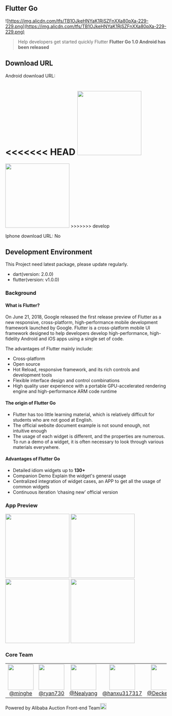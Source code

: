 ## Flutter Go

![https://img.alicdn.com/tfs/TB1OJkeHNYaK1RjSZFnXXa80pXa-229-229.png](https://img.alicdn.com/tfs/TB1OJkeHNYaK1RjSZFnXXa80pXa-229-229.png)

> Help developers get started quickly Flutter  **Flutter Go 1.0 Android has been released**


## Download URL

Android download URL:

<<<<<<< HEAD
<img src="https://img.alicdn.com/tfs/TB180.kOhYaK1RjSZFnXXa80pXa-442-420.png" width="200px">
=======
<img src="https://img.alicdn.com/tfs/TB1jGgfQ7voK1RjSZFNXXcxMVXa-438-426.png" width="200px">
>>>>>>> develop

Iphone download URL:
No

## Development Environment
This Project need latest package, please update regularly.

- dart(version: 2.0.0)
- flutter(version: v1.0.0)

### Background

#### What is Flutter?

On June 21, 2018, Google released the first release preview of Flutter as a new responsive, cross-platform, high-performance mobile development framework launched by Google. Flutter is a cross-platform mobile UI framework designed to help developers develop high-performance, high-fidelity Android and iOS apps using a single set of code.

The advantages of Flutter mainly include:
- Cross-platform
- Open source
- Hot Reload, responsive framework, and its rich controls and development tools
- Flexible interface design and control combinations
- High quality user experience with a portable GPU-accelerated rendering engine and high-performance ARM code runtime

#### The origin of Flutter Go

- Flutter has too little learning material, which is relatively difficult for students who are not good at English.
- The official website document example is not sound enough, not intuitive enough
- The usage of each widget is different, and the properties are numerous. To run a demo of a widget, it is often necessary to look through various materials everywhere.

#### Advantages of Flutter Go

- Detailed idiom widgets up to **130+**
- Companion Demo Explain the widget's general usage
- Centralized integration of widget cases, an APP to get all the usage of common widgets
- Continuous iteration ‘chasing new’ official version

### App Preview

<img src="https://img.alicdn.com/tfs/TB1oeicBhjaK1RjSZFAXXbdLFXa-345-717.gif" width=200>  <img src="https://img.alicdn.com/tfs/TB1WJNuBmzqK1RjSZPcXXbTepXa-345-717.gif" width=200>  <img src="https://img.alicdn.com/tfs/TB13Xh3BkvoK1RjSZFNXXcxMVXa-345-717.gif" width=200>  <img src="https://img.alicdn.com/tfs/TB1MtdSBjDpK1RjSZFrXXa78VXa-345-717.gif" width=200>


### Core Team

<table>
  <tbody>
    <tr>
      <td align="center" width="80" valign="top">
        <img height="80" width="80" src="https://github.com/minghe.png?s=128">
        <br>
        <a href="https://github.com/minghe">@minghe</a>
      </td>
      <td align="center" width="80" valign="top">
        <img height="80" width="80" src="https://github.com/ryan730.png?s=128">
        <br>
        <a href="https://github.com/ryan730">@ryan730</a>
      </td>
      <td align="center" width="80" valign="top">
        <img height="80" width="80" src="https://github.com/Nealyang.png?s=128">
        <br>
        <a href="https://github.com/Nealyang">@Nealyang</a>
      </td>
      <td align="center" width="80" valign="top">
        <img height="80" width="80" src="https://github.com/hanxu317317.png?s=128">
        <br>
        <a href="https://github.com/hanxu317317">@hanxu317317</a>
      </td>
      <td align="center" width="80" valign="top">
        <img height="80" width="80" src="https://github.com/DeckeDeng.png?s=128">
        <br>
        <a href="https://github.com/DeckeDeng">@DeckeDeng</a>
      </td>
     </tr>
  </tbody>
</table>

Powered by Alibaba Auction Front-end Team<img src="https://img.alicdn.com/tfs/TB1foEhAMHqK1RjSZJnXXbNLpXa-166-166.png" width= 20 height=20>
